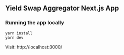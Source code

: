 ## Yield Swap Aggregator Next.js App

### Running the app locally

```
yarn install
yarn dev
```

Visit: http://localhost:3000/

